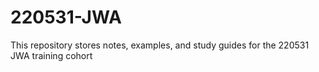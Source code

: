 # 220531-JWA
This repository stores notes, examples, and study guides for the 220531 JWA training cohort
